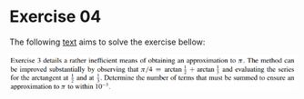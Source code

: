 # Exercise 04
The following [text](resolution.md) aims to solve the exercise bellow:

![Exercise](image.png)

